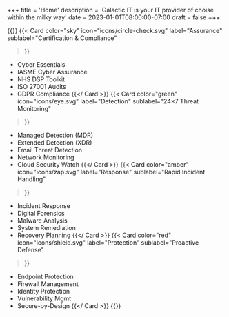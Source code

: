 +++
title = 'Home'
description = 'Galactic IT is your IT provider of choise within the milky way'
date = 2023-01-01T08:00:00-07:00
draft = false
+++

<!--{{< hero
    head="IT Support for Earth, Space & Beyond" 
    subhead="One Call for IT Needs at a Hourly Cost"
>}}-->

{{<grid>}}
{{< Card
    color="sky"
    icon="icons/circle-check.svg"
    label="Assurance"
    sublabel="Certification & Compliance"
>}}
* Cyber Essentials
* IASME Cyber Assurance
* NHS DSP Toolkit
* ISO 27001 Audits
* GDPR Compliance
{{</ Card >}}
{{< Card
    color="green"
    icon="icons/eye.svg"
    label="Detection"
    sublabel="24×7 Threat Monitoring"
>}}
* Managed Detection (MDR)
* Extended Detection (XDR)
* Email Threat Detection
* Network Monitoring
* Cloud Security Watch
{{</ Card >}}
{{< Card
    color="amber"
    icon="icons/zap.svg"
    label="Response"
    sublabel="Rapid Incident Handling"
>}}
* Incident Response
* Digital Forensics
* Malware Analysis
* System Remediation
* Recovery Planning
{{</ Card >}}
{{< Card
    color="red"
    icon="icons/shield.svg"
    label="Protection"
    sublabel="Proactive Defense"
>}}
* Endpoint Protection
* Firewall Management
* Identity Protection
* Vulnerability Mgmt
* Secure-by-Design
{{</ Card >}}
{{</grid>}}